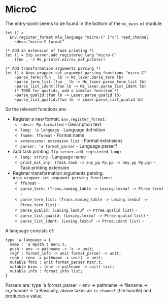 # MicroC

The entry-point seems to be found in the bottom of the `mc_main.ml` module:

    let () =
      Env.register_format mlw_language "micro-C" ["c"] read_channel
        ~desc:"micro-C format"

    (* Add an extension of task printing *)
    let () = Itp_server.add_registered_lang "micro-C"
        (fun _ -> Mc_printer.microc_ext_printer)

    (* Add transformation arguments parsing *)
    let () = Args_wrapper.set_argument_parsing_functions "micro-C"
        ~parse_term:(fun _ lb -> Mc_lexer.parse_term lb)
        ~parse_term_list:(fun _ lb -> Mc_lexer.parse_term_list lb)
        ~parse_list_ident:(fun lb -> Mc_lexer.parse_list_ident lb)
        (* TODO for qualids, add a similar funciton *)
        ~parse_qualid:(fun lb -> Lexer.parse_qualid lb)
        ~parse_list_qualid:(fun lb -> Lexer.parse_list_qualid lb)

So the relevant functions are:

- Register a new format. `Env.register_format:`
    - `~desc: Pp.formatted` - Description text
    - `lang: 'a language` - Language definition
    - `fname: fformat` - Format name
    - `extensions: extension list` - Format extensions
    - `parser: 'a format_parser` - Language parser?
- Add task printing. `Itp_server.add_registered_lang:`
    - `lang: string` - Language name
    - `print_ext_any: (Task.task -> any_pp Pp.pp -> any_pp Pp.pp)` -
      Task printing extension
- Register transformation arguments parsing.
  `Args_wrapper.set_argument_parsing_functions:`
    - `fformat` -
    - `parse_term: (Trans.naming_table -> Lexing.lexbuf -> Ptree.term)` -
    - `parse_term_list: (Trans.naming_table -> Lexing.lexbuf -> Ptree.term list)` -
    - `parse_qualid: (Lexing.lexbuf -> Ptree.qualid list)` -
    - `parse_list_qualid: (Lexing.lexbuf -> Ptree.qualid list)` -
    - `parse_list_ident: (Lexing.lexbuf -> Ptree.ident list)` -

A language consists of:

    type 'a language = {
      memo : 'a Hpath.t Wenv.t;
      push : env -> pathname -> 'a -> unit;
      regf : format_info -> unit format_parser -> unit;
      regb : (env -> pathname -> unit) -> unit;
      mutable fmts : unit format_parser Mstr.t;
      mutable bins : (env -> pathname -> unit) list;
      mutable info : format_info list;
    }

Parsers are:
    type 'a format_parser = env -> pathname -> filename -> in_channel -> 'a
Basically, above takes an `in_channel` (file handle) and produces a value.
